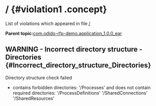 # / {#violation1 .concept}

List of violations which appeared in file [/](../../../projects/com.odido-rfp-demo.application_1.0.0_ear/com.odido-rfp-demo.application_1.0.0_ear.md)

**Parent topic:**[com.odido-rfp-demo.application\_1.0.0\_ear](../../../qa/projects/com.odido-rfp-demo.application_1.0.0_ear.md)

## WARNING - Incorrect directory structure - Directories {#Incorrect_directory_structure_Directories}

Directory structure check failed

-   contains forbidden directories: '/Processes' and does not contain required directories: '/ProcessDefinitions' '/SharedConnections' '/SharedResources'

